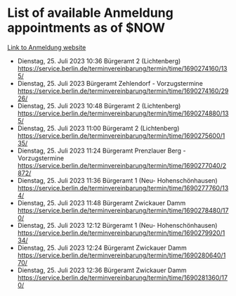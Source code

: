 # List of available Anmeldung appointments as of $NOW
[Link to Anmeldung website](https://service.berlin.de/terminvereinbarung/termin/tag.php?termin=1&anliegen[]=120686&dienstleisterlist=122210,122217,327316,122219,327312,122227,327314,122231,327346,122243,327348,122254,122252,329742,122260,329745,122262,329748,122271,327278,122273,327274,122277,327276,330436,122280,327294,122282,327290,122284,327292,122291,327270,122285,327266,122286,327264,122296,327268,150230,329760,122297,327286,122294,327284,122312,329763,122314,329775,122304,327330,122311,327334,122309,327332,317869,122281,327352,122279,329772,122283,122276,327324,122274,327326,122267,329766,122246,327318,122251,327320,122257,327322,122208,327298,122226,327300&herkunft=http%3A%2F%2Fservice.berlin.de%2Fdienstleistung%2F120686%2F)
- Dienstag, 25. Juli 2023 10:36 Bürgeramt 2 (Lichtenberg) https://service.berlin.de/terminvereinbarung/termin/time/1690274160/135/
- Dienstag, 25. Juli 2023  Bürgeramt Zehlendorf - Vorzugstermine https://service.berlin.de/terminvereinbarung/termin/time/1690274160/2926/
- Dienstag, 25. Juli 2023 10:48 Bürgeramt 2 (Lichtenberg) https://service.berlin.de/terminvereinbarung/termin/time/1690274880/135/
- Dienstag, 25. Juli 2023 11:00 Bürgeramt 2 (Lichtenberg) https://service.berlin.de/terminvereinbarung/termin/time/1690275600/135/
- Dienstag, 25. Juli 2023 11:24 Bürgeramt Prenzlauer Berg - Vorzugstermine https://service.berlin.de/terminvereinbarung/termin/time/1690277040/2872/
- Dienstag, 25. Juli 2023 11:36 Bürgeramt 1 (Neu- Hohenschönhausen) https://service.berlin.de/terminvereinbarung/termin/time/1690277760/134/
- Dienstag, 25. Juli 2023 11:48 Bürgeramt Zwickauer Damm https://service.berlin.de/terminvereinbarung/termin/time/1690278480/170/
- Dienstag, 25. Juli 2023 12:12 Bürgeramt 1 (Neu- Hohenschönhausen) https://service.berlin.de/terminvereinbarung/termin/time/1690279920/134/
- Dienstag, 25. Juli 2023 12:24 Bürgeramt Zwickauer Damm https://service.berlin.de/terminvereinbarung/termin/time/1690280640/170/
- Dienstag, 25. Juli 2023 12:36 Bürgeramt Zwickauer Damm https://service.berlin.de/terminvereinbarung/termin/time/1690281360/170/
